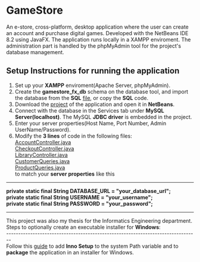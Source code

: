 # GameStore
An e-store, cross-platform, desktop application where the user can create an account and purchase digital games. Developed with the NetBeans IDE 8.2 using JavaFX. The application runs locally in a XAMPP enviroment. The administration part is handled by the phpMyAdmin tool for the project's database management.

Setup Instructions for running the application
-----------------------------------------------
1. Set up your <strong>XAMPP</strong> enviroment(Apache Server, phpMyAdmin).
2. Create the <strong>gamestore_fx_db</strong> schema on the database tool, and import the database from the <strong>SQL</strong> <a href="https://github.com/chrislaskos/GameStore/blob/master/gamestore_fx_db.sql">file</a>, or copy the <strong>SQL</strong> code.
3. Download the <a href="https://github.com/chrislaskos/GameStore/blob/master/GameStoreProject.zip">project</a> of the application and open it in <strong>NetBeans</strong>.
4. Connect with the database in the Services tab under <strong>MySQL Server(localhost)</strong>. The MySQL <strong>JDBC driver</strong> is embedded in the project.
5. Enter your server properties(Host Name, Port Number, Admin UserName/Password).
6. Modify the <strong>3 lines</strong> of code in the following files: <br />
   <a href="https://github.com/chrislaskos/GameStore/blob/master/src/gamestore/AccountController.java">AccountController.java</a> <br />
   <a href="https://github.com/chrislaskos/GameStore/blob/master/src/gamestore/CheckoutController.java">CheckoutController.java</a> <br />
   <a href="https://github.com/chrislaskos/GameStore/blob/master/src/gamestore/LibraryController.java">LibraryController.java</a> <br />
   <a href="https://github.com/chrislaskos/GameStore/blob/master/src/gamestore/model/CustomerQueries.java">CustomerQueries.java</a> <br />
   <a href="https://github.com/chrislaskos/GameStore/blob/master/src/gamestore/model/ProductQueries.java">ProductQueries.java</a> <br /> 
   to match your <strong>server properties</strong> like this<br />
<hr />
   <strong>
      private static final String DATABASE_URL = "your_database_url"; <br />
      private static final String USERNAME = "your_username"; <br />
      private static final String PASSWORD = "your_password"; <br />
   </strong>   
<hr />
This project was also my thesis for the Informatics Engineering department.<br />
Steps to optionally create an executable installer for <strong>Windows</strong>: <br />
-------------------------------------------------------------------------------- <br />
Follow this <a href="https://netbeans.org/kb/docs/java/native_pkg.html">guide</a> to add <strong>Inno Setup</strong> to the system Path variable and to <strong>package</strong> the application in an installer for Windows.  
